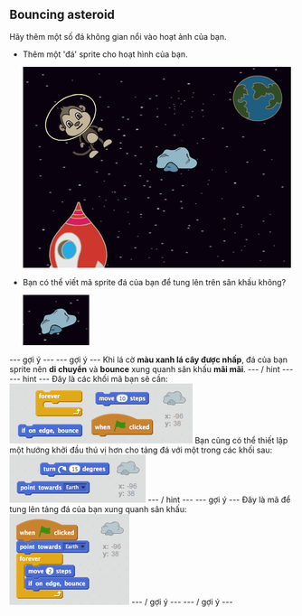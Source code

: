 ## Bouncing asteroid

Hãy thêm một số đá không gian nổi vào hoạt ảnh của bạn.

+ Thêm một 'đá' sprite cho hoạt hình của bạn.
    
    ![Thêm đá phiến](images/space-rock-sprite.png)

+ Bạn có thể viết mã sprite đá của bạn để tung lên trên sân khấu không?
    
    ![Thử nghiệm tảng đá nảy](images/space-bounce-test.png)

\--- gợi ý \--- \--- gợi ý \--- Khi lá cờ **màu xanh lá cây được nhấp**, đá của bạn sprite nên **di chuyển** và **bounce** xung quanh sân khấu **mãi mãi**. \--- / hint \--- \--- hint \--- Đây là các khối mã bạn sẽ cần: ![Blocks for a bouncing rock](images/space-bounce-blocks.png) Bạn cũng có thể thiết lập một hướng khởi đầu thú vị hơn cho tảng đá với một trong các khối sau: ![Setting the rock's initial position](images/space-initial-position.png) \--- / hint \--- \--- gợi ý \--- Đây là mã để tung lên tảng đá của bạn xung quanh sân khấu: ![Code for a bouncing rock](images/space-bounce-code.png) \--- / gợi ý \--- \--- / gợi ý \---